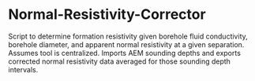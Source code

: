 # Normal-Resistivity-Corrector
Script to determine formation resistivity given borehole fluid conductivity, borehole diameter, and apparent normal resistivity at a given separation. Assumes tool is centralized. Imports AEM sounding depths and exports corrected normal resistivity data averaged for those sounding depth intervals.
